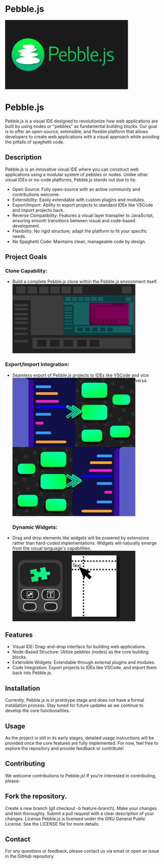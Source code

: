 # Pebble.js
<img src="https://github.com/DruPro/Gravil/blob/main/Logo/PebbleJS.png" width="400" alt="Project Diagram">

# Pebble.js
Pebble.js is a visual IDE designed to revolutionize how web applications are built by using nodes or "pebbles" as fundamental building blocks. Our goal is to offer an open-source, extensible, and flexible platform that allows developers to create web applications with a visual approach while avoiding the pitfalls of spaghetti code.

## Description
Pebble.js is an innovative visual IDE where you can construct web applications using a modular system of pebbles or nodes. Unlike other visual IDEs or no-code platforms, Pebble.js stands out due to its:

* Open Source: Fully open-source with an active community and contributions welcome.
* Extensibility: Easily extendable with custom plugins and modules.
* Export/Import: Ability to export projects to standard IDEs like VSCode and import projects back.
* Reverse Compatibility: Features a visual layer transpiler to JavaScript, ensuring smooth transitions between visual and code-based development.
* Flexibility: No rigid structure; adapt the platform to fit your specific needs.
* No Spaghetti Code: Maintains clean, manageable code by design.
  
## Project Goals
### Clone Capability:
*  Build a complete Pebble.js clone within the Pebble.js environment itself.
   <img src="https://github.com/DruPro/Gravil/blob/main/Logo/WithinWithin.png" width="400" alt="Project Diagram">
  ### Export/Import Integration:
* Seamless export of Pebble.js projects to IDEs like VSCode and vice versa.
   <img src="https://github.com/DruPro/Gravil/blob/main/Logo/Import.png" width="400" alt="Project Diagram" style="float:left">
   <img src="https://github.com/DruPro/Gravil/blob/main/Logo/Export.png" width="400" alt="Project Diagram" > 
  ### Dynamic Widgets:
* Drag and drop elements like widgets will be powered by extensions rather than hard-coded implementations. Widgets will naturally emerge from the visual language's capabilities.
     <img src="https://github.com/DruPro/Gravil/blob/main/Logo/Extensibility.png" width="400" alt="Project Diagram" > 

## Features
* Visual IDE: Drag-and-drop interface for building web applications.
* Node-Based Structure: Utilize pebbles (nodes) as the core building blocks.
* Extensible Widgets: Extendable through external plugins and modules.
* Code Integration: Export projects to IDEs like VSCode, and import them back into Pebble.js.

## Installation
Currently, Pebble.js is in prototype stage and does not have a formal installation process. Stay tuned for future updates as we continue to develop the core functionalities.

## Usage
As the project is still in its early stages, detailed usage instructions will be provided once the core features are fully implemented. For now, feel free to explore the repository and provide feedback or contribute!

## Contributing
We welcome contributions to Pebble.js! If you’re interested in contributing, please:

## Fork the repository.
Create a new branch (git checkout -b feature-branch).
Make your changes and test thoroughly.
Submit a pull request with a clear description of your changes.
License
Pebble.js is licensed under the GNU General Public License. See the LICENSE file for more details.

## Contact
For any questions or feedback, please contact us via email or open an issue in the GitHub repository.
